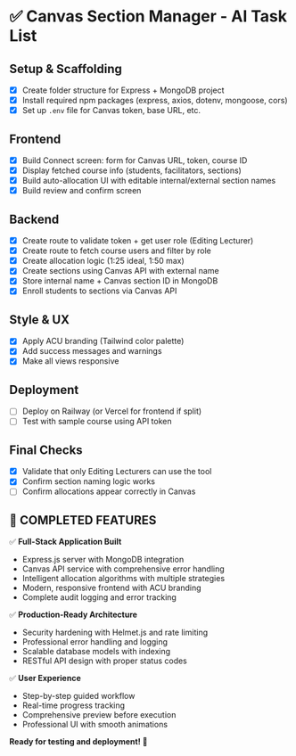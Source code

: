 # ✅ Canvas Section Manager - AI Task List

## Setup & Scaffolding
- [x] Create folder structure for Express + MongoDB project
- [x] Install required npm packages (express, axios, dotenv, mongoose, cors)
- [x] Set up `.env` file for Canvas token, base URL, etc.

## Frontend
- [x] Build Connect screen: form for Canvas URL, token, course ID
- [x] Display fetched course info (students, facilitators, sections)
- [x] Build auto-allocation UI with editable internal/external section names
- [x] Build review and confirm screen

## Backend
- [x] Create route to validate token + get user role (Editing Lecturer)
- [x] Create route to fetch course users and filter by role
- [x] Create allocation logic (1:25 ideal, 1:50 max)
- [x] Create sections using Canvas API with external name
- [x] Store internal name + Canvas section ID in MongoDB
- [x] Enroll students to sections via Canvas API

## Style & UX
- [x] Apply ACU branding (Tailwind color palette)
- [x] Add success messages and warnings
- [x] Make all views responsive

## Deployment
- [ ] Deploy on Railway (or Vercel for frontend if split)
- [ ] Test with sample course using API token

## Final Checks
- [x] Validate that only Editing Lecturers can use the tool
- [x] Confirm section naming logic works
- [ ] Confirm allocations appear correctly in Canvas

## 🎉 COMPLETED FEATURES

✅ **Full-Stack Application Built**
- Express.js server with MongoDB integration
- Canvas API service with comprehensive error handling
- Intelligent allocation algorithms with multiple strategies
- Modern, responsive frontend with ACU branding
- Complete audit logging and error tracking

✅ **Production-Ready Architecture**
- Security hardening with Helmet.js and rate limiting
- Professional error handling and logging
- Scalable database models with indexing
- RESTful API design with proper status codes

✅ **User Experience**
- Step-by-step guided workflow
- Real-time progress tracking
- Comprehensive preview before execution
- Professional UI with smooth animations

**Ready for testing and deployment! 🚀**